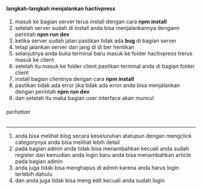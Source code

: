 #### langkah-langkah menjalankan hactivpress

1. masuk ke bagian server terus install dengan cara **npm install**
2. setelah server sudah di install anda bisa menjalankannya dengann perintah **npm run dev**
3. ketika server sudah jalan pastikan tidak ada **bug** di bagian server
4. tetap jalankan server  dan jang di di ber hentikan
5. selanjutnya anda buka terminal baru masuk ke folder hactivpress trerus masuk ke client
6. setelah itu masuk ke folder client pastikan terminal anda di bagian folder client
7. install bagian clientnya dengan cara **npm install**
8. pastikan tidak ada error jika tidak ada error anda bisa menjalankan dengan perintah **npm run dev**
9. dan setelah itu maka bagian user interface akan muncul

######  perhatian

------------
1. anda bisa melihat blog secara keseluruhan atatupun dengan mengclick categorynya anda bisa melihat lebih detail
2. pada bagian admin anda tidak bisa menambahkan kecuali anda sudah register dan kemudian anda login baru anda bisa menambahkan article pada bagian admin
3. anda juga tidak bisa menghapus di admin karena anda harus login terlebih dahulu
4. dan anda juga tidak bisa meng edit kecuali anda sudah login
